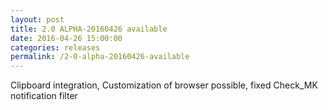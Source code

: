 ```yaml
---
layout: post
title: 2.0 ALPHA-20160426 available
date: 2016-04-26 15:00:00
categories: releases
permalink: /2-0-alpha-20160426-available
---
```


Clipboard integration, Customization of browser possible, fixed Check_MK notification filter


